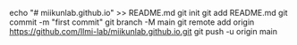 echo "# miikunlab.github.io" >> README.md
git init
git add README.md
git commit -m "first commit"
git branch -M main
git remote add origin https://github.com/Ilmi-lab/miikunlab.github.io.git
git push -u origin main